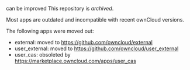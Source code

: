 can be improved
This repository is *archived*.

Most apps are outdated and incompatible with recent ownCloud versions.

The following apps were moved out:
- external: moved to https://github.com/owncloud/external
- user_external: moved to https://github.com/owncloud/user_external
- user_cas: obsoleted by https://marketplace.owncloud.com/apps/user_cas

